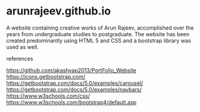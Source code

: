 # arunrajeev.github.io

A website containing creative works of Arun Rajeev, accomplished over the years from undergraduate studies to postgraduate.
The website has been created predominantly using HTML 5 and CSS and a bootstrap library was used as well.

references

https://github.com/akashyap2013/PortFolio_Website
https://icons.getbootstrap.com/
https://getbootstrap.com/docs/5.0/examples/carousel/
https://getbootstrap.com/docs/5.0/examples/navbars/
https://www.w3schools.com/css/
https://www.w3schools.com/bootstrap4/default.asp
